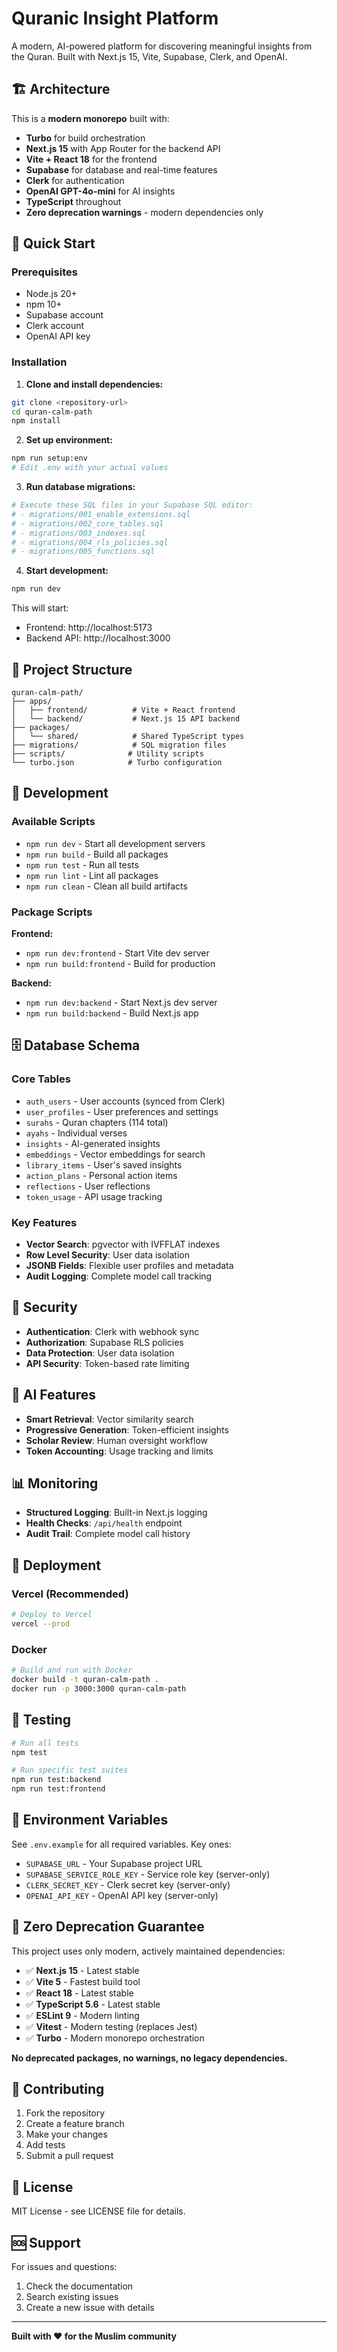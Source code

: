# Quranic Insight Platform

A modern, AI-powered platform for discovering meaningful insights from the Quran. Built with Next.js 15, Vite, Supabase, Clerk, and OpenAI.

## 🏗️ Architecture

This is a **modern monorepo** built with:
- **Turbo** for build orchestration
- **Next.js 15** with App Router for the backend API
- **Vite + React 18** for the frontend
- **Supabase** for database and real-time features
- **Clerk** for authentication
- **OpenAI GPT-4o-mini** for AI insights
- **TypeScript** throughout
- **Zero deprecation warnings** - modern dependencies only

## 🚀 Quick Start

### Prerequisites
- Node.js 20+ 
- npm 10+
- Supabase account
- Clerk account
- OpenAI API key

### Installation

1. **Clone and install dependencies:**
```bash
git clone <repository-url>
cd quran-calm-path
npm install
```

2. **Set up environment:**
```bash
npm run setup:env
# Edit .env with your actual values
```

3. **Run database migrations:**
```bash
# Execute these SQL files in your Supabase SQL editor:
# - migrations/001_enable_extensions.sql
# - migrations/002_core_tables.sql  
# - migrations/003_indexes.sql
# - migrations/004_rls_policies.sql
# - migrations/005_functions.sql
```

4. **Start development:**
```bash
npm run dev
```

This will start:
- Frontend: http://localhost:5173
- Backend API: http://localhost:3000

## 📁 Project Structure

```
quran-calm-path/
├── apps/
│   ├── frontend/          # Vite + React frontend
│   └── backend/           # Next.js 15 API backend
├── packages/
│   └── shared/            # Shared TypeScript types
├── migrations/            # SQL migration files
├── scripts/              # Utility scripts
└── turbo.json            # Turbo configuration
```

## 🔧 Development

### Available Scripts

- `npm run dev` - Start all development servers
- `npm run build` - Build all packages
- `npm run test` - Run all tests
- `npm run lint` - Lint all packages
- `npm run clean` - Clean all build artifacts

### Package Scripts

**Frontend:**
- `npm run dev:frontend` - Start Vite dev server
- `npm run build:frontend` - Build for production

**Backend:**
- `npm run dev:backend` - Start Next.js dev server
- `npm run build:backend` - Build Next.js app

## 🗄️ Database Schema

### Core Tables
- `auth_users` - User accounts (synced from Clerk)
- `user_profiles` - User preferences and settings
- `surahs` - Quran chapters (114 total)
- `ayahs` - Individual verses
- `insights` - AI-generated insights
- `embeddings` - Vector embeddings for search
- `library_items` - User's saved insights
- `action_plans` - Personal action items
- `reflections` - User reflections
- `token_usage` - API usage tracking

### Key Features
- **Vector Search**: pgvector with IVFFLAT indexes
- **Row Level Security**: User data isolation
- **JSONB Fields**: Flexible user profiles and metadata
- **Audit Logging**: Complete model call tracking

## 🔐 Security

- **Authentication**: Clerk with webhook sync
- **Authorization**: Supabase RLS policies
- **Data Protection**: User data isolation
- **API Security**: Token-based rate limiting

## 🤖 AI Features

- **Smart Retrieval**: Vector similarity search
- **Progressive Generation**: Token-efficient insights
- **Scholar Review**: Human oversight workflow
- **Token Accounting**: Usage tracking and limits

## 📊 Monitoring

- **Structured Logging**: Built-in Next.js logging
- **Health Checks**: `/api/health` endpoint
- **Audit Trail**: Complete model call history

## 🚀 Deployment

### Vercel (Recommended)
```bash
# Deploy to Vercel
vercel --prod
```

### Docker
```bash
# Build and run with Docker
docker build -t quran-calm-path .
docker run -p 3000:3000 quran-calm-path
```

## 🧪 Testing

```bash
# Run all tests
npm test

# Run specific test suites
npm run test:backend
npm run test:frontend
```

## 📝 Environment Variables

See `.env.example` for all required variables. Key ones:

- `SUPABASE_URL` - Your Supabase project URL
- `SUPABASE_SERVICE_ROLE_KEY` - Service role key (server-only)
- `CLERK_SECRET_KEY` - Clerk secret key (server-only)
- `OPENAI_API_KEY` - OpenAI API key (server-only)

## 🎯 Zero Deprecation Guarantee

This project uses only modern, actively maintained dependencies:
- ✅ **Next.js 15** - Latest stable
- ✅ **Vite 5** - Fastest build tool
- ✅ **React 18** - Latest stable
- ✅ **TypeScript 5.6** - Latest stable
- ✅ **ESLint 9** - Modern linting
- ✅ **Vitest** - Modern testing (replaces Jest)
- ✅ **Turbo** - Modern monorepo orchestration

**No deprecated packages, no warnings, no legacy dependencies.**

## 🤝 Contributing

1. Fork the repository
2. Create a feature branch
3. Make your changes
4. Add tests
5. Submit a pull request

## 📄 License

MIT License - see LICENSE file for details.

## 🆘 Support

For issues and questions:
1. Check the documentation
2. Search existing issues
3. Create a new issue with details

---

**Built with ❤️ for the Muslim community**